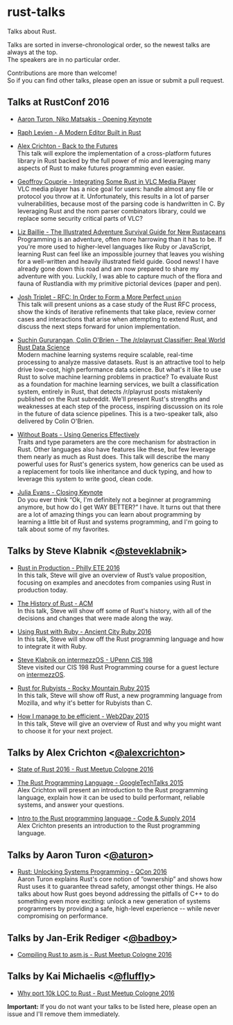 # rust-talks
Talks about Rust.

Talks are sorted in inverse-chronological order, so the newest talks are always at the top.   
The speakers are in no particular order.

Contributions are more than welcome!    
So if you can find other talks, please open an issue or submit a pull request.

## Talks at RustConf 2016
- [Aaron Turon, Niko Matsakis - Opening Keynote][rustconf16_7]

- [Raph Levien - A Modern Editor Built in Rust][rustconf16_8]

- [Alex Crichton - Back to the Futures][rustconf16_0]   
This talk will explore the implementation of a cross-platform futures library in Rust backed by the full power of mio and leveraging many aspects of Rust to make futures programming even easier.

- [Geoffroy Couprie - Integrating Some Rust in VLC Media Player][rustconf16_1]   
VLC media player has a nice goal for users: handle almost any file or protocol you throw at it. Unfortunately, this results in a lot of parser vulnerabilities, because most of the parsing code is handwritten in C. By leveraging Rust and the nom parser combinators library, could we replace some security critical parts of VLC?

- [Liz Baillie - The Illustrated Adventure Survival Guide for New Rustaceans][rustconf16_2]   
Programming is an adventure, often more harrowing than it has to be. If you're more used to higher-level languages like Ruby or JavaScript, learning Rust can feel like an impossible journey that leaves you wishing for a well-written and heavily illustrated field guide. Good news! I have already gone down this road and am now prepared to share my adventure with you. Luckily, I was able to capture much of the flora and fauna of Rustlandia with my primitive pictorial devices (paper and pen).

- [Josh Triplet - RFC: In Order to Form a More Perfect `union`][rustconf16_4]   
This talk will present unions as a case study of the Rust RFC process, show the kinds of iterative refinements that take place, review corner cases and interactions that arise when attempting to extend Rust, and discuss the next steps forward for union implementation.

- [Suchin Gururangan, Colin O'Brien - The /r/playrust Classifier: Real World Rust Data Science][rustconf16_5]   
Modern machine learning systems require scalable, real-time processing to analyze massive datasets. Rust is an attractive tool to help drive low-cost, high performance data science. But what's it like to use Rust to solve machine learning problems in practice? To evaluate Rust as a foundation for machine learning services, we built a classification system, entirely in Rust, that detects /r/playrust posts mistakenly published on the Rust subreddit. We'll present Rust's strengths and weaknesses at each step of the process, inspiring discussion on its role in the future of data science pipelines. This is a two-speaker talk, also delivered by Colin O'Brien.

- [Without Boats - Using Generics Effectively][rustconf16_6]   
Traits and type parameters are the core mechanism for abstraction in Rust. Other languages also have features like these, but few leverage them nearly as much as Rust does. This talk will describe the many powerful uses for Rust's generics system, how generics can be used as a replacement for tools like inheritance and duck typing, and how to leverage this system to write good, clean code.

- [Julia Evans - Closing Keynote][rustconf16_3]   
Do you ever think “Ok, I'm definitely not a beginner at programming anymore, but how do I get WAY BETTER?” I have. It turns out that there are a lot of amazing things you can learn about programming by learning a little bit of Rust and systems programming, and I'm going to talk about some of my favorites.

## Talks by Steve Klabnik <[@steveklabnik][steve_klabnik]>
- [Rust in Production - Philly ETE 2016][aug_16_2016]   
In this talk, Steve will give an overview of Rust’s value proposition, focusing on examples and anecdotes from companies using Rust in production today.

- [The History of Rust - ACM][jun_21_2016]   
In this talk, Steve will show off some of Rust's history, with all of the decisions and changes that were made along the way.

- [Using Rust with Ruby - Ancient City Ruby 2016][apr_22_2016]   
In this talk, Steve will show off the Rust programming language and how to integrate it with Ruby.

- [Steve Klabnik on intermezzOS - UPenn CIS 198][apr_13_2016]   
Steve visited our CIS 198 Rust Programming course for a guest lecture on [intermezzOS][other_intermezzos].

- [Rust for Rubyists - Rocky Mountain Ruby 2015][oct_05_2015]   
In this talk, Steve will show off Rust, a new programming language from Mozilla, and why it's better for Rubyists than C.

- [How I manage to be efficient - Web2Day 2015][jun_10_2015]   
In this talk, Steve will give an overview of Rust and why you might want to choose it for your next project.

## Talks by Alex Crichton <[@alexcrichton][alex_crichton]>
- [State of Rust 2016 - Rust Meetup Cologne 2016][jun_06_2016_0]

- [The Rust Programming Language - GoogleTechTalks 2015][jun_06_2015]   
Alex Crichton will present an introduction to the Rust programming language, explain how it can be used to build performant, reliable systems, and answer your questions.

- [Intro to the Rust programming language - Code & Supply 2014][dec_11_2014]   
Alex Crichton presents an introduction to the Rust programming language.

## Talks by Aaron Turon <[@aturon][aaron_turon]>
- [Rust: Unlocking Systems Programming - QCon 2016][feb_07_2016]   
Aaron Turon explains Rust's core notion of “ownership” and shows how Rust uses it to guarantee thread safety, amongst other things. He also talks about how Rust goes beyond addressing the pitfalls of C++ to do something even more exciting: unlock a new generation of systems programmers by providing a safe, high-level experience -- while never compromising on performance.

## Talks by Jan-Erik Rediger <[@badboy][jan_erik_rediger]>
- [Compiling Rust to asm.js - Rust Meetup Cologne 2016][sep_05_2016]

## Talks by Kai Michaelis <[@fluffly][kai_michaelis]>
- [Why port 10k LOC to Rust - Rust Meetup Cologne 2016][jun_06_2016_1]


[steve_klabnik]: https://github.com/steveklabnik
[alex_crichton]: https://github.com/alexcrichton
[aaron_turon]: https://github.com/aturon
[jan_erik_rediger]: https://github.com/badboy
[kai_michaelis]: https://github.com/flanfly

[rustconf16_0]: https://youtu.be/bcrzfivXpc4
[rustconf16_1]: https://youtu.be/YTy_JOxGOd4
[rustconf16_2]: https://youtu.be/Ce6ppwgF4SA
[rustconf16_3]: https://youtu.be/ftQfpAeyxPo
[rustconf16_4]: https://youtu.be/U8Gl3RTXf88
[rustconf16_5]: https://youtu.be/lY10kTcM8ek
[rustconf16_6]: https://youtu.be/erJdCIti_O8
[rustconf16_7]: https://youtu.be/pTQxHIzGqFI
[rustconf16_8]: https://youtu.be/SKtQgFBRUvQ

[sep_05_2016]: https://www.youtube.com/watch?v=bvJCMhJ3RnQ
[aug_16_2016]: https://www.youtube.com/watch?v=0emIUsU1_0E
[jun_21_2016]: https://www.youtube.com/watch?v=79PSagCD_AY
[jun_06_2016_0]: https://www.youtube.com/watch?v=mRGb4hoGuPs
[jun_06_2016_1]: https://www.youtube.com/watch?v=xJZn87oqjrY
[apr_22_2016]: https://www.youtube.com/watch?v=Ms3EifxZopg
[apr_13_2016]: https://www.youtube.com/watch?v=iTSx-8qK4Hw
[feb_07_2016]: https://www.infoq.com/presentations/rust-thread-safety
[oct_05_2015]: https://www.youtube.com/watch?v=NaIXIKVxg3M
[jun_10_2015]: https://www.youtube.com/watch?v=CSYilkhDHzw
[jun_06_2015]: https://www.youtube.com/watch?v=d1uraoHM8Gg
[dec_11_2014]: https://www.youtube.com/watch?v=agzf6ftEsLU

[other_intermezzos]: https://intermezzos.github.io/

**Important:** If you do not want your talks to be listed here, please open an issue and I'll remove them immediately.   
